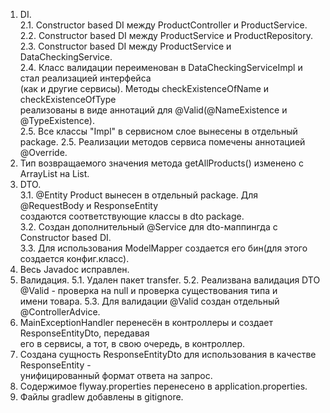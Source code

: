 1.  DI.  
    2.1. Constructor based DI между ProductController и ProductService.  
    2.2. Constructor based DI между ProductService и ProductRepository.  
    2.3. Constructor based DI между ProductService и DataCheckingService.  
    2.4. Класс валидации переименован в DataCheckingServiceImpl и стал реализацией интерфейса  
        (как и другие сервисы). Методы checkExistenceOfName и checkExistenceOfType  
        реализованы в виде аннотаций для @Valid(@NameExistence и @TypeExistence).  
    2.5. Все классы "Impl" в сервисном слое вынесены в отдельный package.
    2.5. Реализации методов сервиса помечены аннотацией @Override.
2.  Тип возвращаемого значения метода getAllProducts() изменено с ArrayList на List.
3.  DTO.  
    3.1. @Entity Product вынесен в отдельный package. Для @RequestBody и ResponseEntity  
        cоздаются соответствующие классы в dto package.  
    3.2. Создан дополнительный @Service для dto-маппингда c Constructor based DI.  
    3.3. Для использования ModelMapper создается его бин(для этого создается конфиг.класс).  
4.  Весь Javadoc исправлен.
5.  Валидация.
    5.1. Удален пакет transfer. 
    5.2. Реализвана валидация DTO @Valid - проверка на null и проверка существования типа и  
        имени товара.
    5.3. Для валидации @Valid создан отдельный @ControllerAdvice.
6.  MainExceptionHandler перенесён в контроллеры и создает ResponseEntityDto, передавая  
        его в сервисы, а тот, в свою очередь, в контроллер.
7.  Создана сущность ResponseEntityDto для использования в качестве ResponseEntity -  
    унифицированный формат ответа на запрос.  
8.  Содержимое flyway.properties перенесено в application.properties.
9.  Файлы gradlew добавлены в gitignore.  